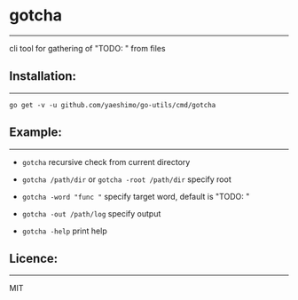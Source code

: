 # gotcha
--------
cli tool for gathering of "TODO: " from files


## Installation:
----------------
```
go get -v -u github.com/yaeshimo/go-utils/cmd/gotcha
```

## Example:
-----------
- `gotcha` recursive check from current directory
- `gotcha /path/dir` or `gotcha -root /path/dir` specify root
- `gotcha -word "func "` specify target word, default is "TODO: "
- `gotcha -out /path/log` specify output

- `gotcha -help` print help

## Licence:
-----------
MIT
